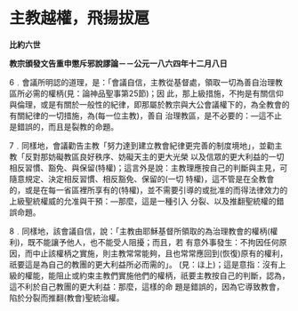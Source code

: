 # 主教越權，飛揚拔扈


**比約六世**

**教宗頒發文告重申懲斥邪說謬論－－公元一八六四年十二月八日**





6﹒會議所明認的道理，是：「會議自信，主教從基督處，領取一切為善自治理教區所必需的權柄(見：論神品聖事第25節)；因
此，那上級措施，不拘是有關信仰與倫理，或是有關於一般性的紀律，即那屬於教宗與大公會議權下的，為全教會的有關紀律的一切措施，為(每一位主教)，善自
治理教區，是不必要的：—這不止是錯誤的，而且是裂教的命題。

7﹒同樣地，會議勸告主教「努力達到建立教會紀律更完善的制度境地」，並勸主教「反對那妨礙教區良好秩序、妨礙天主的更大光榮
以及信眾的更大利益的一切相反習慣、豁免、與保留(特權)；這言外是說：主教理應按自己的判斷與主見，可隨意規定、決定相反習慣、相反豁免、保留的(一切
特權)，這不管是在全教會的，或是在每一省區裡所享有的(特權)，並不需要引導的或批准的而得法律效力的上級聖統權威的允准與干預：—那麼，這是一種引入
分裂、以及推翻聖統權的錯誤命題。

8﹒同樣地，該會議自信，說：「主教由耶穌基督所領取的為治理教會的權柄(權利)，既不能讓予他人，也不能受人阻擾；而且，若
有意外事發生：不拘因任何原因，而中止該權柄之實施，則主教常常能夠，且也常常應回到(恢復)原有的權利，祇要這是為自己的教團的更大利益所必而需的」。
(見：ほ上)；這是意指：沒有上級的權能，能阻止或約束主教們實施他們的權柄，祇要主教按自己的判斷，認為，這不利於自己教團的更大利益：那麼，這樣的命
題是錯誤的，因為它導致教會，陷於分裂而推翻(教會)聖統治權。

